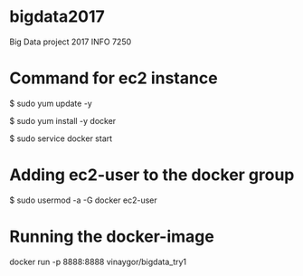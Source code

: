 # bigdata2017
Big Data project 2017 INFO 7250

# Command for ec2 instance

$ sudo yum update -y

$ sudo yum install -y docker

$ sudo service docker start

# Adding ec2-user to the docker group

$ sudo usermod -a -G docker ec2-user

# Running the docker-image

docker run -p 8888:8888 vinaygor/bigdata_try1
